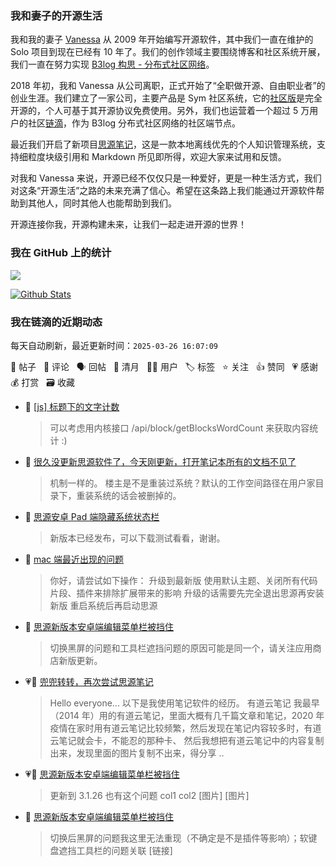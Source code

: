 ### 我和妻子的开源生活

我和我的妻子 [Vanessa](https://github.com/Vanessa219) 从 2009 年开始编写开源软件，其中我们一直在维护的 Solo 项目到现在已经有 10 年了。我们的创作领域主要围绕博客和社区系统开展，我们一直在努力实现 [B3log 构思 - 分布式社区网络](https://ld246.com/article/1546941897596)。

2018 年初，我和 Vanessa 从公司离职，正式开始了“全职做开源、自由职业者”的创业生涯。我们建立了一家公司，主要产品是 Sym 社区系统，它的[社区版](https://github.com/88250/symphony)是完全开源的，个人可基于其开源协议免费使用。另外，我们也运营着一个超过 5 万用户的社区[链滴](https://ld246.com)，作为 B3log 分布式社区网络的社区端节点。

最近我们开启了新项目[思源笔记](https://github.com/siyuan-note/siyuan)，这是一款本地离线优先的个人知识管理系统，支持细粒度块级引用和 Markdown 所见即所得，欢迎大家来试用和反馈。

对我和 Vanessa 来说，开源已经不仅仅只是一种爱好，更是一种生活方式，我们对这条“开源生活”之路的未来充满了信心。希望在这条路上我们能通过开源软件帮助到其他人，同时其他人也能帮助到我们。

开源连接你我，开源构建未来，让我们一起走进开源的世界！

### 我在 GitHub 上的统计

<a title="Hits" target="_blank" href="https://github.com/88250/88250"><img src="https://hits.b3log.org/88250/88250.svg"></a>

[![Github Stats](https://github-readme-stats.vercel.app/api?username=88250&theme=tokyonight&show_icons=true)](https://github.com/88250)

<!--events start -->

### 我在链滴的近期动态

每天自动刷新，最近更新时间：`2025-03-26 16:07:09`

📝 帖子 &nbsp; 💬 评论 &nbsp; 🗣 回帖 &nbsp; 🌙 清月 &nbsp; 👨‍💻 用户 &nbsp; 🏷️ 标签 &nbsp; ⭐️ 关注 &nbsp; 👍 赞同 &nbsp; 💗 感谢 &nbsp; 💰 打赏 &nbsp; 🗃 收藏

* 💬 [[js] 标题下的文字计数](https://ld246.com/article/1742973644323/comment/1742975731975#comments)

  > 可以考虑用内核接口 /api/block/getBlocksWordCount 来获取内容统计 :)
* 💬 [很久没更新思源软件了，今天刚更新，打开笔记本所有的文档不见了](https://ld246.com/article/1742922682283/comment/1742944129424#comments)

  > 机制一样的。 楼主是不是重装过系统？默认的工作空间路径在用户家目录下，重装系统的话会被删掉的。
* 💬 [思源安卓 Pad 端隐藏系统状态栏](https://ld246.com/article/1733104096106/comment/1742919761994#comments)

  > 新版本已经发布，可以下载测试看看，谢谢。
* 💬 [mac 端最近出现的问题](https://ld246.com/article/1742916589667/comment/1742918876438#comments)

  > 你好，请尝试如下操作： 升级到最新版 使用默认主题、关闭所有代码片段、插件来排除扩展带来的影响 升级的话需要先完全退出思源再安装新版 重启系统后再启动思源
* 💬 [思源新版本安卓端编辑菜单栏被挡住](https://ld246.com/article/1742881343363/comment/1742913193411#comments)

  > 切换黑屏的问题和工具栏遮挡问题的原因可能是同一个，请关注应用商店新版更新。
* 💗📝 [兜兜转转，再次尝试思源笔记](https://ld246.com/article/1742904280794)

  > Hello everyone... 以下是我使用笔记软件的经历。 有道云笔记 我最早（2014 年）用的有道云笔记，里面大概有几千篇文章和笔记，2020 年疫情在家时用有道云笔记比较频繁，然后发现在笔记内容较多时，有道云笔记就会卡，不能忍的那种卡、 然后我想把有道云笔记中的内容复制出来，发现里面的图片复制不出来，得分享 ..
* 💗📝 [思源新版本安卓端编辑菜单栏被挡住](https://ld246.com/article/1742881343363)

  > 更新到 3.1.26 也有这个问题 col1 col2 [图片] [图片]
* 💬 [思源新版本安卓端编辑菜单栏被挡住](https://ld246.com/article/1742881343363/comment/1742894180544#comments)

  > 切换后黑屏的问题我这里无法重现（不确定是不是插件等影响）；软键盘遮挡工具栏的问题关联 [链接]


<!--events end -->
